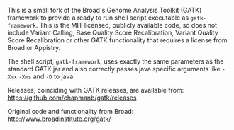This is a small fork of the Broad's Genome Analysis Toolkit (GATK) framework
to provide a ready to run shell script executable as `gatk-framework`. This is
the MIT licensed, publicly available code, so does not include Variant Calling,
Base Quality Score Recalibration, Variant Quality Score Recalibration or other
GATK functionality that requires a license from Broad or Appistry.

The shell script, `gatk-framework`, uses exactly the same parameters as the
standard GATK jar and also correctly passes java specific arguments like `-Xmx`
`-Xms` and `-D` to java.

Releases, coinciding with GATK releases, are available from:
https://github.com/chapmanb/gatk/releases

Original code and functionality from Broad: http://www.broadinstitute.org/gatk/
